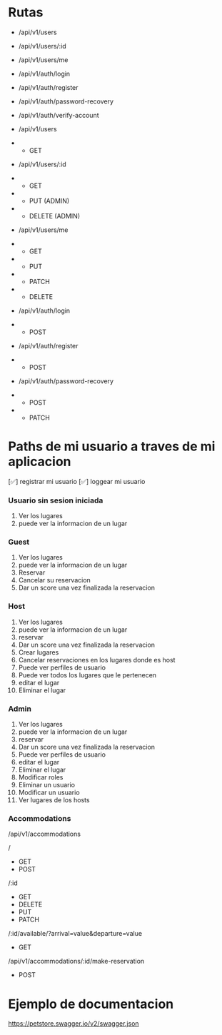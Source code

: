 # Rutas

- /api/v1/users
- /api/v1/users/:id
- /api/v1/users/me

- /api/v1/auth/login
- /api/v1/auth/register
- /api/v1/auth/password-recovery
- /api/v1/auth/verify-account

- /api/v1/users
- - GET 

- /api/v1/users/:id
- - GET  
- - PUT (ADMIN)
- - DELETE (ADMIN)

- /api/v1/users/me
- - GET
- - PUT
- - PATCH
- - DELETE

- /api/v1/auth/login
- - POST

- /api/v1/auth/register
- - POST

- /api/v1/auth/password-recovery
- - POST 
- - PATCH

# Paths de mi usuario a traves de  mi aplicacion

[✅] registrar mi usuario
[✅] loggear mi usuario

### Usuario sin sesion iniciada

1. Ver los lugares
2. puede ver la informacion de un lugar

### Guest

1. Ver los lugares
2. puede ver la informacion de un lugar
3. Reservar
4. Cancelar su reservacion
4. Dar un score una vez finalizada la reservacion

### Host

1. Ver los lugares
2. puede ver la informacion de un lugar
3. reservar
4. Dar un score una vez finalizada la reservacion
5. Crear lugares
6. Cancelar reservaciones en los lugares donde es host
7. Puede ver perfiles de usuario
8. Puede ver todos los lugares que le pertenecen
9. editar el lugar
10. Eliminar el lugar

### Admin

1. Ver los lugares
2. puede ver la informacion de un lugar
3. reservar
4. Dar un score una vez finalizada la reservacion
5. Puede ver perfiles de usuario
6. editar el lugar
7. Eliminar el lugar
8. Modificar roles
9. Eliminar un usuario
10. Modificar un usuario
11. Ver lugares de los hosts


### Accommodations

/api/v1/accommodations

/
- GET
- POST

/:id
- GET
- DELETE
- PUT
- PATCH

/:id/available/?arrival=value&departure=value
- GET 

/api/v1/accommodations/:id/make-reservation
- POST

# Ejemplo de documentacion 
https://petstore.swagger.io/v2/swagger.json